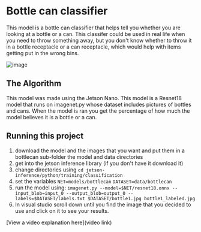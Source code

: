 # Bottle can classifier

This model is a bottle can classifier that helps tell you whether you are looking at a bottle or a can.  This classifer could be used in real life when you need to throw something away, but you don't know whether to throw it in a bottle receptacle or a can receptacle, which would help with items getting put in the wrong bins.

![image](https://drive.google.com/uc?export=view&id=1-neSOMjQmyGkxSJAThSoXqOHt6m8vZCN)



## The Algorithm
 This model was made using the Jetson Nano.  This model is a Resnet18 model that runs on imagenet.py whose dataset includes pictures of bottles and cans.  When the model is ran you get the percentage of how much the model believes it is a bottle or a can.

## Running this project

1. download the model and the images that you want and put them in a bottlecan sub-folder the model and data directories
2. get into the jetson inference library (if you don't have it download it)
3. change directories using ``` cd jetson-inference/python/training/classification ```
4. set the variables ```NET=models/bottlecan```
```DATASET=data/bottlecan```
5. run the model using: ```imagenet.py --model=$NET/resnet18.onnx --input_blob=input_0 --output_blob=output_0 --labels=$DATASET/labels.txt $DATASET/bottle1.jpg bottle1_labeled.jpg```
6. In visual studio scroll down until you find the image that you decided to use and click on it to see your results.


[View a video explanation here](video link)
